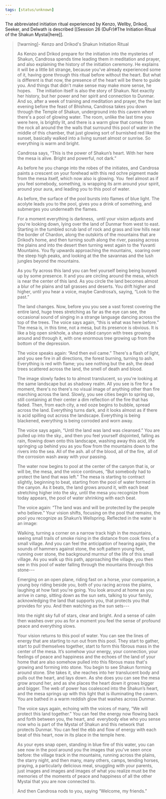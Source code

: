 ```yaml
---
tags: [status/unknown]
---
```


The abbreviated initiation ritual experienced by Kenzo, Wellby, Drikod, Seeker, and Delwath is described [[Session 26 (DuFr)#The Initiation Ritual of the Shakun Mystai|here]].


>[!warning]- Kenzo and Drikod's Shakun Initiation Ritual
>
>As Kenzo and Drikod prepare for the initiation into the mysteries of Shakun, Candrosa spends time leading them in meditation and prayer, and also explaining the history of the initiation ceremony. He explains it will be a little bit strange, because you've already experienced some of it, having gone through this ritual before without the heart. But what is different is that now, the presence of the heart will be there to guide you. And things that didn't make sense may make more sense, he hopes.
> 
> The initiation itself is also the story of Shakun. Not exactly her history, but her power and her spirit and connection to Dunmar. And so, after a week of training and meditation and prayer, the the last evening before the feast of Bhishma, Candrosa takes you down through the Temple of Shakun, underground into this cavern where there's a pool of glowing water. The room, unlike the last time you were here, is brightly lit, and there is a warm glow that comes from the rock all around the the walls that surround this pool of water in the middle of this chamber, that just glowing sort of burnished red like the sunset, basically walked into a living sunset almost or sunrise. So everything is warm and bright. 
>
>Candrosa says, “This is the power of Shakun’s heart. With her here the mesa is alive. Bright and powerful, not dark.”
>
>As before he you change into the robes of the initiates, and Candrosa paints a crescent on your forehead with this red ochre pigment made from the mesa itself, which now also is glowing. You  feel almost as if you feel somebody, something, is wrapping its arm around your spirit, around your aura, and leading you to this pool of water. 
>
>As before, the surface of the pool bursts into flames of blue light. The acolyte leads you to the pool, gives you a drink of something, and submerges you underneath the flames.
>
>For a moment everything is darkness,  until your vision adjusts and you're looking down, lying over the land of Dunmar from west to east. Starting in the tumbled scrub land of rock and grass and low hills near the border of Chardon, along the outskirts of the mountains that are Drikod’s home, and then turning south along the river, passing across the plains and into the desert then turning west again to the Yuvanti Mountains. You fly upwards approaching the mountains,  soaring over the steep high peaks, and looking at the the savannas and the lush jungles beyond the mountains. 
>
>As you fly across this land you can feel yourself being being buoyed up by some presence. It and you are circling around the mesa, which is near the center of this land. As you circle the land becomes almost a blur of he plains and tall grasses and deserts. You drift higher and higher, until you hear a voice, maybe Candrosa’s, saying, “Look to the past.”
>
>The land changes. Now, before you you see a vast forest covering the entire land, huge trees stretching as far as the eye can see, the occasional sound of singing in a strange language dancing across the top of the trees. The voice says again, “this is what was here before.” The mesa is, in this time, not a mesa, but its presence is obvious. It is like a big open sinkhole, a sharp sided canyon with trees growing around and through it, with one enormous tree growing up from the bottom of the depression. 
>
>The voice speaks again: “And then evil came.” There's a flash of light, and you see fire in all directions, the forest burning, turning to ash. Everything is red with flame; you see nothing but the ash, the dead trees scattered across the land, the smell of death and blood. 
>
>The image slowly fades to to almost translucent, so you're looking at the same landscape but as shadowy realm. All you see is fire for a moment, there's no there's no visual image of anything other than fire marching across the land. Slowly, you see cities begin to spring up, still containing at their center a dim reflection of the fire that has faded. Then, from each city, a red ooze begins to bubble, spread across the land. Everything turns dark, and it looks almost as if there is acid spilling out across the landscape. Everything is being blackened, everything is being corroded and worn away. 
>
>The voice says again, “Until the land was land was cleansed.” You are pulled up into the sky., and then you feel yourself disjointed, falling as rain, flowing down onto this landscape, washing away this acid, life springing up behind you as you flow from the mountains down to the rivers into the sea. All of the ash. all of the blood, all of the fire,  all of the corrosion wash away with your passing. 
>
>The water now begins to pool at the center of the canyon that is, or will be, the mesa, and the voice continues, “But somebody had to protect the land that was left.” The mesa is starting to contract slightly, beginning to beat, starting from the pool of water formed in the canyon. As it beats, the land grows around it, with each beat stretching higher into the sky, until the mesa you recognize from today appears, the pool of water shrinking with each beat. 
>
>The voice again: “The land was and will be protected by the people who believe.” Your vision shifts, focusing on the pool that remains, the pool you recognize as Shakun’s Wellspring. Reflected in the water is an image: 
>
>Walking, turning a corner on a narrow track high in the mountains, seeing small trails of smoke rising in the distance from cook fires of a small village. And you can feel the anticipation of hearing again, the sounds of hammers against stone, the soft pattern young feet, running over stone, the background murmur of the life of this small village. As you walk up this path, approaching the village, you then see in this pool of water falling through the mountains through this stone---
>
>Emerging on an open plane, riding fast on a horse, your companion, a young boy riding beside you, both of you racing across the plains, laughing at how fast you're going. You look around at home as you arrive in camp, sitting down as the sun sets, talking to your family, acknowledging the land that supports you, that protects you that provides for you. And then watching as the sun sets---
>
>Into the night sky full of stars, clear and bright. And a sense of calm then washes over you as for a moment you feel the sense of profound peace and everything slows. 
>
>Your vision returns to this pool of water. You can see the lines of energy that are starting to run out from this pool. They start to gather, start to pull themselves together, start to form this fibrous mass in the center of the mesa. It’s somehow your energy, your connection, your feelings of peace and happiness and the echoes of the land of your home that are also somehow pulled into this fibrous mass that's growing and forming into stone. You begin to see Shakun forming around stone. She takes it, she reaches into her translucent body and pulls out the heart, and lays down. As she does you can see the mesa grow around her, and as she places the heart down it grows bigger and bigger. The web of power has coalesced into the Shakun’s heart, and the mesa springs up with this light that is illuminating the cavern. You are bathed in a warm reddish glow that washes across Dunmar. 
>
>The voice says again, echoing with the voices of many, “We will protect this land together.” You can feel the energy now flowing back and forth between you, the heart, and  everybody else who you sense now who is part of the Mystai of Shakun and this network that protects Dunmar. You can feel the ebb and flow of energy with each beat of this heart, now in its place in the temple here. 
>
>As your eyes snap open, standing in blue fire of this water, you can see now in the pool around you the images that you've seen once before: the village track in the mountains, running across the plains, the starry night, and then many, many others, camps, tending horses, praying, a particularly delicious meal, snuggling with your parents, just images and images and images of what you realize must be the memories of the moments of peace and happiness of all the other Mystai that you are now connected to. 
>
>And then Candrosa nods to you, saying “Welcome, my friends.”